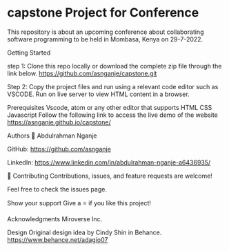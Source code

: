 # capstone Project for Conference
This repository is about an upcoming conference about collaborating software programming to be held in Mombasa, Kenya on 29-7-2022.

Getting Started

step 1: Clone this repo locally or download the complete zip file through the link below.
https://github.com/asnganje/capstone.git 


Step 2: Copy the project files and run using a relevant code editor such as VSCODE. Run on live server to view HTML content in a browser.


Prerequisites
Vscode, atom or any other editor that supports
HTML
CSS
Javascript
Follow the following link to access the live demo of the website
https://asnganje.github.io/capstone/



Authors
👤 Abdulrahman Nganje

GitHub: https://github.com/asnganje  

LinkedIn: https://www.linkedin.com/in/abdulrahman-nganje-a6436935/ 


🤝 Contributing
Contributions, issues, and feature requests are welcome!

Feel free to check the issues page.


Show your support
Give a ⭐️ if you like this project!


Acknowledgments
Miroverse Inc.


Design
Original design idea by Cindy Shin in Behance.
https://www.behance.net/adagio07
